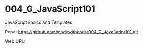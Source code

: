 # 004_G_JavaScript101
JavaScript Basics and Templates

Repo:
https://github.com/madewithcode/004_G_JavaScript101.git

Web URL:





